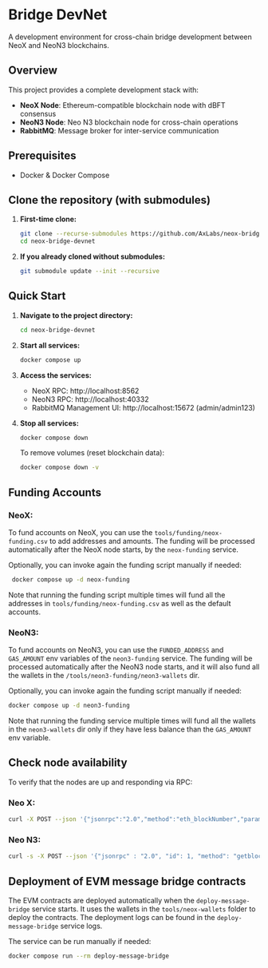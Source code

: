 # Bridge DevNet

A development environment for cross-chain bridge development between NeoX and NeoN3 blockchains.

## Overview

This project provides a complete development stack with:
- **NeoX Node**: Ethereum-compatible blockchain node with dBFT consensus
- **NeoN3 Node**: Neo N3 blockchain node for cross-chain operations
- **RabbitMQ**: Message broker for inter-service communication

## Prerequisites

- Docker & Docker Compose

## Clone the repository (with submodules)

1. **First-time clone:**
   ```bash
   git clone --recurse-submodules https://github.com/AxLabs/neox-bridge-devnet.git
   cd neox-bridge-devnet
   ```

2. **If you already cloned without submodules:**
   ```bash
   git submodule update --init --recursive
   ```

## Quick Start

1. **Navigate to the project directory:**
   ```bash
   cd neox-bridge-devnet
   ```

2. **Start all services:**
   ```bash
   docker compose up
   ```

3. **Access the services:**
   - NeoX RPC: http://localhost:8562
   - NeoN3 RPC: http://localhost:40332
   - RabbitMQ Management UI: http://localhost:15672 (admin/admin123)

4. **Stop all services:**
    ```bash
    docker compose down
    ```

    To remove volumes (reset blockchain data):
    ```bash
    docker compose down -v
    ```

## Funding Accounts
### NeoX:
To fund accounts on NeoX, you can use the `tools/funding/neox-funding.csv` to add addresses and amounts. The funding will be processed automatically after the NeoX node starts, by the `neox-funding` service.

Optionally, you can invoke again the funding script manually if needed:
   ```bash
    docker compose up -d neox-funding
   ```
Note that running the funding script multiple times will fund all the addresses in `tools/funding/neox-funding.csv` as well as the default accounts.

### NeoN3:
To fund accounts on NeoN3, you can use the `FUNDED_ADDRESS` and `GAS_AMOUNT` env variables of the `neon3-funding` service. The funding will be processed automatically after the NeoN3 node starts, and it will also fund all the wallets in the `/tools/neon3-funding/neon3-wallets` dir.

Optionally, you can invoke again the funding script manually if needed:
   ```bash
   docker compose up -d neon3-funding
   ```
Note that running the funding service multiple times will fund all the wallets in the `neon3-wallets` dir only if they have less balance than the `GAS_AMOUNT` env variable.

## Check node availability

To verify that the nodes are up and responding via RPC:

### Neo X:
   ```bash
   curl -X POST --json '{"jsonrpc":"2.0","method":"eth_blockNumber","params":[],"id":1}' http://localhost:8562
   ```

### Neo N3:
   ```bash
   curl -s -X POST --json '{"jsonrpc" : "2.0", "id": 1, "method": "getblockcount", "params":[] }' http://localhost:40332
   ```

## Deployment of EVM message bridge contracts

The EVM contracts are deployed automatically when the `deploy-message-bridge` service starts. It uses the wallets in the
`tools/neox-wallets` folder to deploy the contracts. The deployment logs can be found in the `deploy-message-bridge`
service logs.

The service can be run manually if needed:

```bash
docker compose run --rm deploy-message-bridge
```

